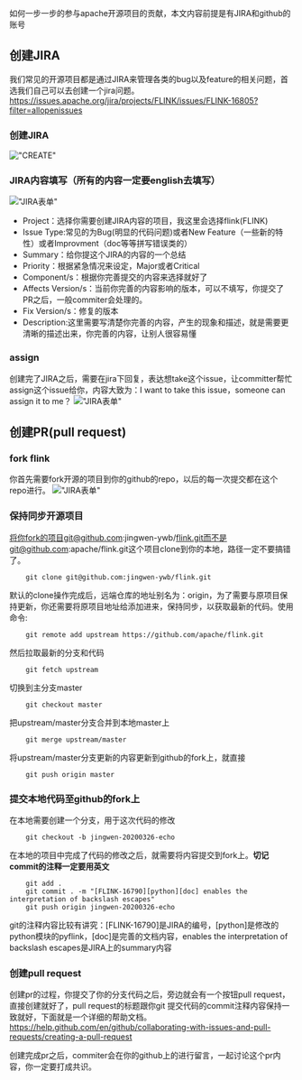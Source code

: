 
如何一步一步的参与apache开源项目的贡献，本文内容前提是有JIRA和github的账号

## 创建JIRA
我们常见的开源项目都是通过JIRA来管理各类的bug以及feature的相关问题，首选我们自己可以去创建一个jira问题。https://issues.apache.org/jira/projects/FLINK/issues/FLINK-16805?filter=allopenissues
### 创建JIRA
!["CREATE"](https://jingwen-blog.oss-cn-beijing.aliyuncs.com/%E6%88%AA%E5%B1%8F2020-03-26%E4%B8%8B%E5%8D%888.06.45.png)

### JIRA内容填写（所有的内容一定要english去填写）
!["JIRA表单"](https://jingwen-blog.oss-cn-beijing.aliyuncs.com/jira%E8%A1%A8%E5%8D%95.png)
* Project：选择你需要创建JIRA内容的项目，我这里会选择flink(FLINK)
* Issue Type:常见的为Bug(明显的代码问题)或者New Feature（一些新的特性）或者Improvment（doc等等拼写错误类的）
* Summary：给你提这个JIRA的内容的一个总结
* Priority：根据紧急情况来设定，Major或者Critical
* Component/s：根据你完善提交的内容来选择就好了
* Affects Version/s：当前你完善的内容影响的版本，可以不填写，你提交了PR之后，一般commiter会处理的。
* Fix Version/s：修复的版本
* Description:这里需要写清楚你完善的内容，产生的现象和描述，就是需要更清晰的描述出来，你完善的内容，让别人很容易懂

### assign
创建完了JIRA之后，需要在jira下回复，表达想take这个issue，让committer帮忙assign这个issue给你，内容大致为：I want to take this issue，someone can assign it to me？
!["JIRA表单"](https://jingwen-blog.oss-cn-beijing.aliyuncs.com/take%20issue.png)

## 创建PR(pull request)

### fork flink
你首先需要fork开源的项目到你的github的repo，以后的每一次提交都在这个repo进行。
!["JIRA表单"](https://jingwen-blog.oss-cn-beijing.aliyuncs.com/flink.png)

### 保持同步开源项目
将你fork的项目git@github.com:jingwen-ywb/flink.git而不是git@github.com:apache/flink.git这个项目clone到你的本地，路径一定不要搞错了。
```
    git clone git@github.com:jingwen-ywb/flink.git
```
默认的clone操作完成后，远端仓库的地址别名为：origin，为了需要与原项目保持更新，你还需要将原项目地址给添加进来，保持同步，以获取最新的代码。使用命令:
```
    git remote add upstream https://github.com/apache/flink.git
```
然后拉取最新的分支和代码
```
    git fetch upstream
```
切换到主分支master
```
    git checkout master
```
把upstream/master分支合并到本地master上
```
    git merge upstream/master
```
将upstream/master分支更新的内容更新到github的fork上，就直接
```
    git push origin master
```
### 提交本地代码至github的fork上
在本地需要创建一个分支，用于这次代码的修改
```
    git checkout -b jingwen-20200326-echo 
```
在本地的项目中完成了代码的修改之后，就需要将内容提交到fork上。**切记commit的注释一定要用英文**
```
    git add .
    git commit . -m "[FLINK-16790][python][doc] enables the interpretation of backslash escapes"
    git push origin jingwen-20200326-echo
```
git的注释内容比较有讲究：[FLINK-16790]是JIRA的编号，[python]是修改的python模块的pyflink，[doc]是完善的文档内容，enables the interpretation of backslash escapes是JIRA上的summary内容

### 创建pull request
创建pr的过程，你提交了你的分支代码之后，旁边就会有一个按钮pull request，直接创建就好了，pull request的标题跟你git 提交代码的commit注释内容保持一致就好，下面就是一个详细的帮助文档。
https://help.github.com/en/github/collaborating-with-issues-and-pull-requests/creating-a-pull-request

创建完成pr之后，commiter会在你的github上的进行留言，一起讨论这个pr内容，你一定要打成共识。









